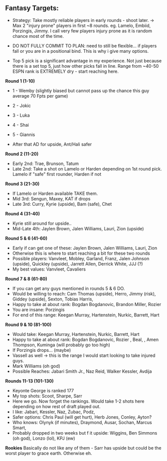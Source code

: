 ## Fantasy Targets:

- Strategy: Take mostly reliable players in early rounds - shoot later. 
-> Max 2 "injury prone" players in first ~8 rounds. eg. Lamelo, Embiid, Porzingis, Jimmy. I call very few players injury prone as it is random chance most of the time. 

- DO NOT FULLY COMMIT TO PLAN: need to still be flexible... if players fall or you are in a positional bind. This is why i give many options. 

- Top 5 pick is a significant advantage in my experience. Not just because there is a set top 5, just how other picks fall in line. Range from ~40-50 ESPN rank is EXTREMELY dry - start reaching here. 

**Round 1 (1-10)**
- 1 - Wemby (slightly biased but cannot pass up the chance this guy average 70 Fpts per game)
- 2 - Jokic
- 3 - Luka
- 4 - Shai
- 5 - Giannis

- After that AD for upside, Ant/Hali safer

**Round 2 (11-20)**
- Early 2nd: Trae, Brunson, Tatum
- Late 2nd: Take a shot on Lamelo or Harden depending on 1st round pick. Lamelo if "safe" first rounder, Harden if not

**Round 3 (21-30)**
- If Lamelo or Harden available TAKE them. 
- Mid 3rd: Sengun, Maxey, KAT if drops
- Late 3rd: Curry, Kyrie (upside), Bam (safe), Chet

**Round 4 (31-40)**
- Kyrie still around for upside.. 
- Mid-Late 4th: Jaylen Brown, Jalen Williams, Lauri, Zion (upside)

**Round 5 & 6 (41-60)**
- Early if can get one of these: Jaylen Brown, Jalen Williams, Lauri, Zion
- Otherwise this is where to start reaching a bit for these two rounds
- Possible players: Vanvleet, Mobley, Garland, Franz, Jalen Johnson (upside), Quickley (upside), Jarrett Allen, Derrick White, JJJ (?)
- My best values: Vanvleet, Cavaliers

**Round 7 & 8 (61-80)**
- If you can get any guys mentioned in rounds 5 & 6 DO. 
- Would be willing to reach: Cam Thomas (upside), Herro, Jimmy (risk), Giddey (upside), Sexton, Tobias Harris, 
- Happy to take at about rank: Bogdan Bogdanovic, Brandon Miller, Rozier
- You are insane: Porzingis
- For end of this range: Keegan Murray, Hartenstein, Nurkic, Barrett, Hart

**Round 9 & 10 (81-100)**
- Would take: Keegan Murray, Hartenstein, Nurkic, Barrett, Hart
- Happy to take at about rank: Bogdan Bogdanovic, Rozier , Beal, , Amen Thompson, Kuminga (will probably go too high)
- If Porzingis drops... (maybe)
- Vassell as well -> this is the range I would start looking to take injured guys. 
- Mark Williams (oh god)
- Possible Reaches: Jabari Smith Jr., Naz Reid, Walker Kessler, Avdija

**Rounds 11-13 (101-130)**
- Keyonte George is ranked 177
- My top shots: Scoot, Sharpe, Sarr
- Here we go. Now forget the rankings. Would take 1-2 shots here depending on how rest of draft played out. 
- I like: Jabari, Kessler, Naz, Zubac, Podz, 
- Safer options: Chris Paul (will get hurt), Herb Jones, Conley, Ayton?
- Who knows: Olynyk (if minutes), Draymond, Ausar, Sochan, Marcus Smart, 
- Probably dropped in two weeks but f it upside: Wiggins, Ben Simmons (oh god), Lonzo (lol), KPJ (ew)


**Rookies**
Basically do not like any of them - Sarr has upside but could be the worst player to grace earth. Otherwise eh. 
